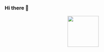 ### Hi there 👋
<div id="header" align="center">
  <img src="https://media.giphy.com/media/M9gbBd9nbDrOTu1Mqx/giphy.gif" width="100"/>
</div>

<!--
**SampadaHuria/SampadaHuria** is a ✨ _special_ ✨ repository because its `README.md` (this file) appears on your GitHub profile.

Here are some ideas to get you started:
- 🔭 I’m currently working on Web Dev
- 🌱 I’m currently learning DSA
- 🤔 I’m looking for help with Web Dev
- 💬 Ask me about anything under my domain
- 📫 How to reach me: sampadahuria123@gmail.com
- ⚡ Fun fact: Meet me and you will get to know
-->
